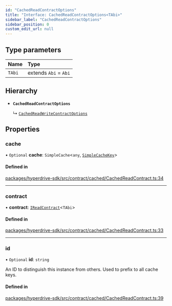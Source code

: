 ```yaml
---
id: "CachedReadContractOptions"
title: "Interface: CachedReadContractOptions<TAbi>"
sidebar_label: "CachedReadContractOptions"
sidebar_position: 0
custom_edit_url: null
---
```


## Type parameters

| Name | Type |
| :------ | :------ |
| `TAbi` | extends `Abi` = `Abi` |

## Hierarchy

- **`CachedReadContractOptions`**

  ↳ [`CachedReadWriteContractOptions`](CachedReadWriteContractOptions.md)

## Properties

### cache

• `Optional` **cache**: `SimpleCache`<`any`, [`SimpleCacheKey`](../modules.md#simplecachekey)\>

#### Defined in

[packages/hyperdrive-sdk/src/contract/cached/CachedReadContract.ts:34](https://github.com/delvtech/hyperdrive-monorepo/blob/de09d2d/packages/hyperdrive-sdk/src/contract/cached/CachedReadContract.ts#L34)

___

### contract

• **contract**: [`IReadContract`](IReadContract.md)<`TAbi`\>

#### Defined in

[packages/hyperdrive-sdk/src/contract/cached/CachedReadContract.ts:33](https://github.com/delvtech/hyperdrive-monorepo/blob/de09d2d/packages/hyperdrive-sdk/src/contract/cached/CachedReadContract.ts#L33)

___

### id

• `Optional` **id**: `string`

An ID to distinguish this instance from others. Used to prefix to all cache
keys.

#### Defined in

[packages/hyperdrive-sdk/src/contract/cached/CachedReadContract.ts:39](https://github.com/delvtech/hyperdrive-monorepo/blob/de09d2d/packages/hyperdrive-sdk/src/contract/cached/CachedReadContract.ts#L39)
